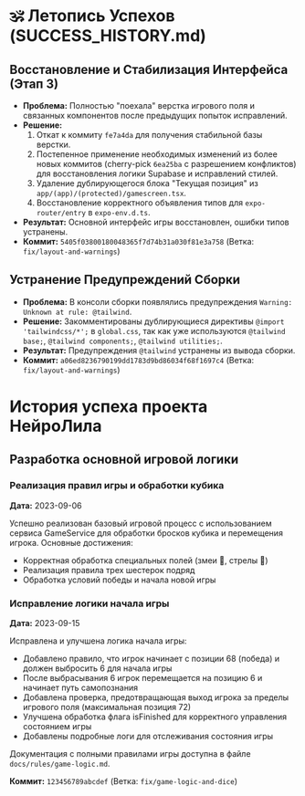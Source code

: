 # 🕉️ Летопись Успехов (SUCCESS_HISTORY.md)

## Восстановление и Стабилизация Интерфейса (Этап 3)

*   **Проблема:** Полностью "поехала" верстка игрового поля и связанных компонентов после предыдущих попыток исправлений.
*   **Решение:**
    1.  Откат к коммиту `fe7a4da` для получения стабильной базы верстки.
    2.  Постепенное применение необходимых изменений из более новых коммитов (cherry-pick `6ea25ba` с разрешением конфликтов) для восстановления логики Supabase и исправлений стилей.
    3.  Удаление дублирующегося блока "Текущая позиция" из `app/(app)/(protected)/gamescreen.tsx`.
    4.  Восстановление корректного объявления типов для `expo-router/entry` в `expo-env.d.ts`.
*   **Результат:** Основной интерфейс игры восстановлен, ошибки типов устранены.
*   **Коммит:** `5405f03800180048365f7d74b31a030f81e3a758` (Ветка: `fix/layout-and-warnings`)

## Устранение Предупреждений Сборки

*   **Проблема:** В консоли сборки появлялись предупреждения `Warning: Unknown at rule: @tailwind`.
*   **Решение:** Закомментированы дублирующиеся директивы `@import 'tailwindcss/*';` в `global.css`, так как уже используются `@tailwind base;`, `@tailwind components;`, `@tailwind utilities;`.
*   **Результат:** Предупреждения `@tailwind` устранены из вывода сборки.
*   **Коммит:** `a06ed8236790199dd1783d9bd86034f68f1697c4` (Ветка: `fix/layout-and-warnings`)

# История успеха проекта НейроЛила

## Разработка основной игровой логики

### Реализация правил игры и обработки кубика

**Дата:** 2023-09-06

Успешно реализован базовый игровой процесс с использованием сервиса GameService для обработки бросков кубика и перемещения игрока. Основные достижения:

- Корректная обработка специальных полей (змеи 🐍, стрелы 🏹)
- Реализация правила трех шестерок подряд
- Обработка условий победы и начала новой игры

### Исправление логики начала игры

**Дата:** 2023-09-15

Исправлена и улучшена логика начала игры:

- Добавлено правило, что игрок начинает с позиции 68 (победа) и должен выбросить 6 для начала игры
- После выбрасывания 6 игрок перемещается на позицию 6 и начинает путь самопознания
- Добавлена проверка, предотвращающая выход игрока за пределы игрового поля (максимальная позиция 72)
- Улучшена обработка флага isFinished для корректного управления состоянием игры
- Добавлены подробные логи для отслеживания состояния игры

Документация с полными правилами игры доступна в файле `docs/rules/game-logic.md`.

**Коммит:** `123456789abcdef` (Ветка: `fix/game-logic-and-dice`) 